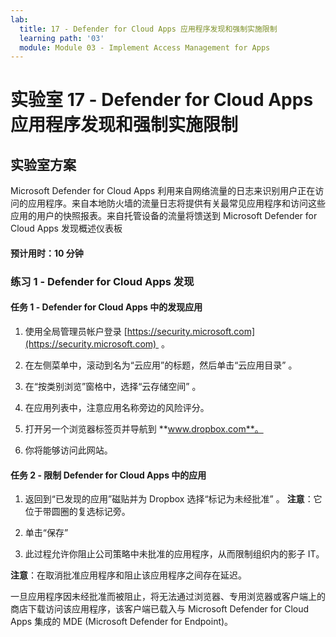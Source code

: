 ```yaml
---
lab:
  title: 17 - Defender for Cloud Apps 应用程序发现和强制实施限制
  learning path: '03'
  module: Module 03 - Implement Access Management for Apps
---
```


# 实验室 17 - Defender for Cloud Apps 应用程序发现和强制实施限制

## 实验室方案

Microsoft Defender for Cloud Apps 利用来自网络流量的日志来识别用户正在访问的应用程序。来自本地防火墙的流量日志将提供有关最常见应用程序和访问这些应用的用户的快照报表。来自托管设备的流量将馈送到 Microsoft Defender for Cloud Apps 发现概述仪表板

#### 预计用时：10 分钟

### 练习 1 - Defender for Cloud Apps 发现

#### 任务 1 - Defender for Cloud Apps 中的发现应用

1. 使用全局管理员帐户登录 [https://security.microsoft.com](https://security.microsoft.com)  。

1. 在左侧菜单中，滚动到名为“云应用”的标题，然后单击“云应用目录” 。

1. 在“按类别浏览”窗格中，选择“云存储空间” 。

1. 在应用列表中，注意应用名称旁边的风险评分。  

1. 打开另一个浏览器标签页并导航到 **www.dropbox.com**。

1. 你将能够访问此网站。


#### 任务 2 - 限制 Defender for Cloud Apps 中的应用

1. 返回到“已发现的应用”磁贴并为 Dropbox 选择“标记为未经批准” 。  **注意**：它位于带圆圈的复选标记旁。

1. 单击“保存”

1. 此过程允许你阻止公司策略中未批准的应用程序，从而限制组织内的影子 IT。

**注意**：在取消批准应用程序和阻止该应用程序之间存在延迟。

一旦应用程序因未经批准而被阻止，将无法通过浏览器、专用浏览器或客户端上的商店下载访问该应用程序，该客户端已载入与 Microsoft Defender for Cloud Apps 集成的 MDE (Microsoft Defender for Endpoint)。



